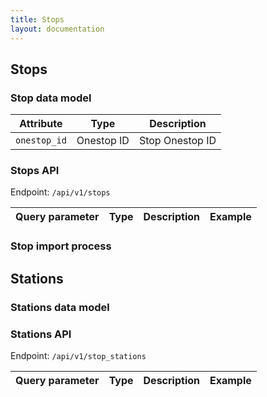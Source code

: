 ```yaml
---
title: Stops
layout: documentation
---
```


## Stops

### Stop data model

| Attribute             | Type         | Description                      |
|-----------------------|--------------|----------------------------------|
| `onestop_id`          | Onestop ID   | Stop Onestop ID                  |

### Stops API

Endpoint: `/api/v1/stops`

| Query parameter        | Type | Description | Example |
|------------------------|------|-------------|---------|

### Stop import process

## Stations

### Stations data model

### Stations API

Endpoint: `/api/v1/stop_stations`

| Query parameter        | Type | Description | Example |
|------------------------|------|-------------|---------|
